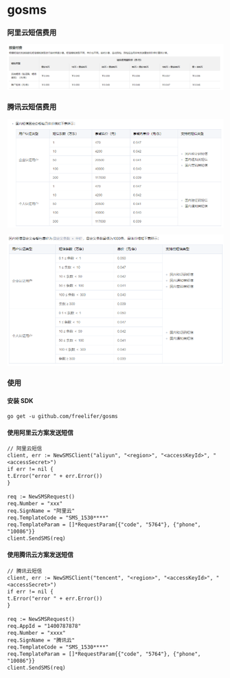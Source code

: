 # gosms

### 阿里云短信费用

![tencent_sms](./DOC/IMG_2.png)

### 腾讯云短信费用

![tencent_sms](./DOC/IMG.png)

![tencent_sms](./DOC/IMG_1.png)

### 使用

#### 安装 SDK

```base
go get -u github.com/freelifer/gosms
```

#### 使用阿里云方案发送短信

```golang
// 阿里云短信
client, err := NewSMSClient("aliyun", "<region>", "<accessKeyId>", "<accessSecret>")
if err != nil {
t.Error("error " + err.Error())
}

req := NewSMSRequest()
req.Number = "xxx"
req.SignName = "阿里云"
req.TemplateCode = "SMS_1530****"
req.TemplateParam = []*RequestParam{{"code", "5764"}, {"phone", "10086"}}
client.SendSMS(req)
```

#### 使用腾讯云方案发送短信

```golang
// 腾讯云短信
client, err := NewSMSClient("tencent", "<region>", "<accessKeyId>", "<accessSecret>")
if err != nil {
t.Error("error " + err.Error())
}

req := NewSMSRequest()
req.AppId = "1400787878"
req.Number = "xxxx"
req.SignName = "腾讯云"
req.TemplateCode = "SMS_1530****"
req.TemplateParam = []*RequestParam{{"code", "5764"}, {"phone", "10086"}}
client.SendSMS(req)
```